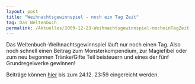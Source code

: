 ```yaml
---
layout: post
title: "Weihnachtsgewinnspiel - noch ein Tag Zeit"
tag: Das Weltenbuch
permalink: /Aktuelles/2009-12-23-Weihnachtsgewinnspiel-nocheinTagZeit
---
```


Das Weltenbuch-Weihnachtsgewinnspiel läuft nur noch einen Tag. Also noch schnell einen Beitrag zum Monsterkompendium, zur Magiefibel oder zum neu begonnen Tränke/Gifte Teil beisteuern und eines der fünf Grundregelwerke gewinnen!

Beiträge können [hier](http://tanelorn.net/index.php/topic,51714.0.html) bis zum 24.12. 23:59 eingereicht werden.


